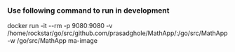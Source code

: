 ### Use following command to run in development 
docker run -it --rm -p 9080:9080 -v /home/rockstar/go/src/github.com/prasadghole/MathApp/:/go/src/MathApp -w /go/src/MathApp ma-image
